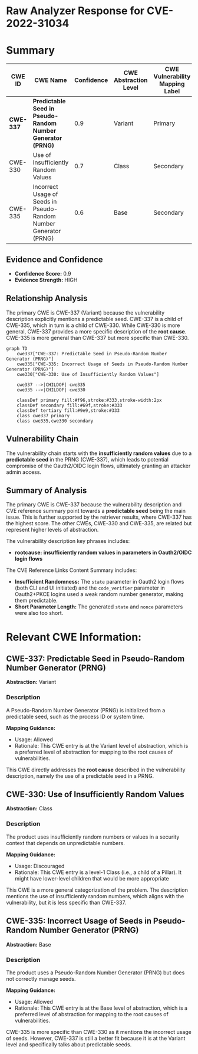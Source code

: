 # Raw Analyzer Response for CVE-2022-31034

# Summary
| CWE ID | CWE Name | Confidence | CWE Abstraction Level | CWE Vulnerability Mapping Label | CWE-Vulnerability Mapping Notes |
|---|---|---|---|---|---|
| **CWE-337** | **Predictable Seed in Pseudo-Random Number Generator (PRNG)** | 0.9 | Variant | Primary | Allowed |
| CWE-330 | Use of Insufficiently Random Values | 0.7 | Class | Secondary | Discouraged |
| CWE-335 | Incorrect Usage of Seeds in Pseudo-Random Number Generator (PRNG) | 0.6 | Base | Secondary | Allowed |

## Evidence and Confidence

*   **Confidence Score:** 0.9
*   **Evidence Strength:** HIGH

## Relationship Analysis
The primary CWE is CWE-337 (Variant) because the vulnerability description explicitly mentions a predictable seed. CWE-337 is a child of CWE-335, which in turn is a child of CWE-330. While CWE-330 is more general, CWE-337 provides a more specific description of the **root cause**. CWE-335 is more general than CWE-337 but more specific than CWE-330.

```mermaid
graph TD
    cwe337["CWE-337: Predictable Seed in Pseudo-Random Number Generator (PRNG)"]
    cwe335["CWE-335: Incorrect Usage of Seeds in Pseudo-Random Number Generator (PRNG)"]
    cwe330["CWE-330: Use of Insufficiently Random Values"]
    
    cwe337 -->|CHILDOF| cwe335
    cwe335 -->|CHILDOF| cwe330
    
    classDef primary fill:#f96,stroke:#333,stroke-width:2px
    classDef secondary fill:#69f,stroke:#333
    classDef tertiary fill:#9e9,stroke:#333
    class cwe337 primary
    class cwe335,cwe330 secondary
```

## Vulnerability Chain
The vulnerability chain starts with the **insufficiently random values** due to a **predictable seed** in the PRNG (CWE-337), which leads to potential compromise of the Oauth2/OIDC login flows, ultimately granting an attacker admin access.

## Summary of Analysis
The primary CWE is CWE-337 because the vulnerability description and CVE reference summary point towards a **predictable seed** being the main issue. This is further supported by the retriever results, where CWE-337 has the highest score. The other CWEs, CWE-330 and CWE-335, are related but represent higher levels of abstraction.

The vulnerability description key phrases includes:
- **rootcause:** **insufficiently random values in parameters in Oauth2/OIDC login flows**

The CVE Reference Links Content Summary includes:
- **Insufficient Randomness:** The `state` parameter in Oauth2 login flows (both CLI and UI initiated) and the `code_verifier` parameter in Oauth2+PKCE logins used a weak random number generator, making them predictable.
- **Short Parameter Length:** The generated `state` and `nonce` parameters were also too short.

# Relevant CWE Information:

## CWE-337: Predictable Seed in Pseudo-Random Number Generator (PRNG)
**Abstraction:** Variant

### Description
A Pseudo-Random Number Generator (PRNG) is initialized from a predictable seed, such as the process ID or system time.

**Mapping Guidance:**
- Usage: Allowed
- Rationale: This CWE entry is at the Variant level of abstraction, which is a preferred level of abstraction for mapping to the root causes of vulnerabilities.

This CWE directly addresses the **root cause** described in the vulnerability description, namely the use of a predictable seed in a PRNG.

## CWE-330: Use of Insufficiently Random Values
**Abstraction:** Class

### Description
The product uses insufficiently random numbers or values in a security context that depends on unpredictable numbers.

**Mapping Guidance:**
- Usage: Discouraged
- Rationale: This CWE entry is a level-1 Class (i.e., a child of a Pillar). It might have lower-level children that would be more appropriate

This CWE is a more general categorization of the problem. The description mentions the use of insufficiently random numbers, which aligns with the vulnerability, but it is less specific than CWE-337.

## CWE-335: Incorrect Usage of Seeds in Pseudo-Random Number Generator (PRNG)
**Abstraction:** Base

### Description
The product uses a Pseudo-Random Number Generator (PRNG) but does not correctly manage seeds.

**Mapping Guidance:**
- Usage: Allowed
- Rationale: This CWE entry is at the Base level of abstraction, which is a preferred level of abstraction for mapping to the root causes of vulnerabilities.

CWE-335 is more specific than CWE-330 as it mentions the incorrect usage of seeds. However, CWE-337 is still a better fit because it is at the Variant level and specifically talks about predictable seeds.